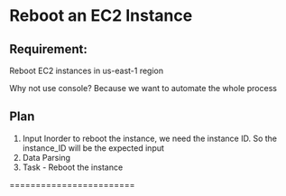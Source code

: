 # Reboot an EC2 Instance

## Requirement:
Reboot EC2 instances in us-east-1 region

Why not use console? Because we want to automate the whole process

## Plan

1. Input
   Inorder to reboot the instance, we need the instance ID. So the instance_ID will be the expected input
2. Data Parsing
3. Task - Reboot the instance

========================
